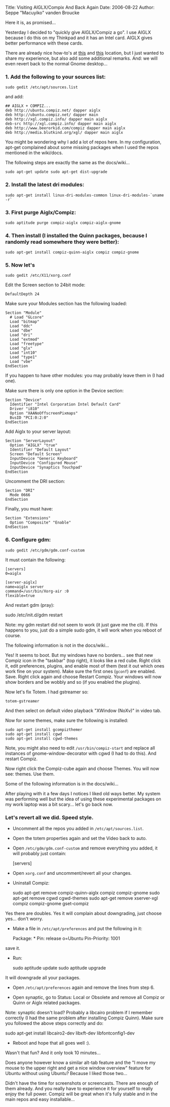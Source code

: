 Title: Visiting AIGLX/Compix And Back Again
Date: 2006-08-22
Author: Seppe "Macuyiko" vanden Broucke

Here it is, as promised...

Yesterday I decided to "quickly give AIGLX/Compiz a go". I use AIGLX because I do this on my Thinkpad and it has an Intel card. AIGLX gives better performance with these cards.

There are already nice how-to's at [this](http://doc.gwos.org/index.php/Xorg_Aiglx_Compiz) and [this](http://corvillus.com/2006/08/03/how-to-set-up-aiglx-and-compiz-on-ubuntu-606-running-gnome/) location, but I just wanted to share my experience, but also add some additional remarks. And: we will even revert back to the normal Gnome desktop...

### 1. Add the following to your sources list:

    sudo gedit /etc/apt/sources.list

and add:

    ## AIGLX + COMPIZ...
    deb http://ubuntu.compiz.net/ dapper aiglx
    deb http://ubuntu.compiz.net/ dapper main
    deb http://xgl.compiz.info/ dapper main aiglx
    deb-src http://xgl.compiz.info/ dapper main aiglx
    deb http://www.beerorkid.com/compiz dapper main aiglx
    deb http://media.blutkind.org/xgl/ dapper main aiglx

You might be wondering why I add a lot of repos here. In my configuration, apt-get complained about some missing packages when I used the repos mentioned in the wiki/docs.

The following steps are exactly the same as the docs/wiki...

    sudo apt-get update sudo apt-get dist-upgrade

### 2. Install the latest dri modules:

    sudo apt-get install linux-dri-modules-common linux-dri-modules-`uname -r`

### 3. First purge Aiglx/Compiz:

    sudo aptitude purge compiz-aiglx compiz-aiglx-gnome

### 4. Then install (I installed the Quinn packages, because I randomly read somewhere they were better):

    sudo apt-get install compiz-quinn-aiglx compiz compiz-gnome

### 5. Now let's

    sudo gedit /etc/X11/xorg.conf

Edit the Screen section to 24bit mode:

    DefaultDepth 24

Make sure your Modules section has the following loaded:

    Section "Module"
      # Load "GLcore"
      Load "bitmap"
      Load "ddc"
      Load "dbe"
      Load "dri"
      Load "extmod"
      Load "freetype"
      Load "glx"
      Load "int10"
      Load "type1"
      Load "vbe"
    EndSection

If you happen to have other modules: you may probably leave them in (I had one).

Make sure there is only one option in the Device section:

    Section "Device"
      Identifier "Intel Corporation Intel Default Card"
      Driver "i810"
      Option "XAANoOffscreenPixmaps"
      BusID "PCI:0:2:0"
    EndSection

Add Aiglx to your server layout:

    Section "ServerLayout"
      Option "AIGLX" "true"
      Identifier "Default Layout"
      Screen "Default Screen"
      InputDevice "Generic Keyboard"
      InputDevice "Configured Mouse"
      InputDevice "Synaptics Touchpad"
    EndSection

Uncomment the DRI section:

    Section "DRI"
      Mode 0666
    EndSection

Finally, you must have:

    Section "Extensions"
      Option "Composite" "Enable"
    EndSection

### 6. Configure gdm:

    sudo gedit /etc/gdm/gdm.conf-custom

It must contain the following:

    [servers]
    0=aiglx

    [server-aiglx]
    name=aiglx server
    command=/usr/bin/Xorg-air :0
    flexible=true

And restart gdm (pray):

   sudo /etc/init.d/gdm restart

Note: my gdm restart did not seem to work (it just gave me the cli). If this happens to you, just do a simple sudo gdm, it will work when you reboot of course.

The following information is not in the docs/wiki...

Yes! It seems to boot. But my windows have no borders... see that new Compiz icon in the "taskbar" (top right), it looks like a red cube. Right click it, edit preferences, plugins, and enable most of them (test it out which ones work fine on your system). Make sure the first ones (`gconf`) are enabled. Save. Right click again and choose Restart Compiz. Your windows will now show borders and be wobbly and so (if you enabled the plugins).

Now let's fix Totem. I had gstreamer so:

    totem-gstreamer

And then select on default video playback "XWindow (NoXv)" in video tab.

Now for some themes, make sure the following is installed:

    sudo apt-get install gcompizthemer
    sudo apt-get install cgwd
    sudo apt-get install cgwd-themes

Note, you might also need to edit `/usr/bin/compiz-start` and replace all instances of gnome-window-decorator with cgwd (I had to do this). And restart Compiz.

Now right click the Compiz-cube again and choose Themes. You will now see: themes. Use them.

Some of the following information is in the docs/wiki...

After playing with it a few days I notices I liked old ways better. My system was performing well but the idea of using these experimental packages on my work laptop was a bit scary... let's go back now.

### Let's revert all we did. Speed style.

- Uncomment all the repos you added in `/etc/apt/sources.list`.
- Open the totem properties again and set the Video back to auto.
- Open `/etc/gdm/gdm.conf-custom` and remove everything you added, it will probably just contain:

    [servers]

- Open `xorg.conf` and uncomment/revert all your changes.
- Uninstall Compiz:

    sudo apt-get remove compiz-quinn-aiglx compiz compiz-gnome
    sudo apt-get remove cgwd cgwd-themes
    sudo apt-get remove xserver-xgl compiz compiz-gnome gset-compiz

Yes there are doubles. Yes it will complain about downgrading, just choose yes... don't worry.

- Make a file in `/etc/apt/preferences` and put the following in it:

    Package: *
    Pin: release o=Ubuntu
    Pin-Priority: 1001

save it.

- Run:

    sudo aptitude update
    sudo aptitude upgrade

It will downgrade all your packages.

- Open `/etc/apt/preferences` again and remove the lines from step 6.

- Open synaptic, go to Status: Local or Obsolete and remove all Compiz or Quinn or Aiglx related packages.

Note: synaptic doesn't load? Probably a libcairo problem if I remember correctly (I had the same problem after installing Compiz Quinn). Make sure you followed the above steps correctly and do:

sudo apt-get install libcairo2-dev libxft-dev libfontconfig1-dev

- Reboot and hope that all goes well :).

Wasn't that fun? And it only took 10 minutes...

Does anyone however know a similar alt-tab feature and the "I move my mouse to the upper right and get a nice window overview" feature for Ubuntu without using Ubuntu? Because I liked those two...

Didn't have the time for screenshots or screencasts. There are enough of them already. And you really have to experience it for yourself to really enjoy the full power. Compiz will be great when it's fully stable and in the main repos and easy installable...

